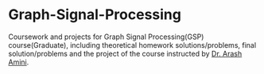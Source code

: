 # Graph-Signal-Processing
Coursework and projects for Graph Signal Processing(GSP) course(Graduate), including theoretical homework solutions/problems, final solution/problems and the project of the course instructed by [Dr. Arash Amini](https://scholar.google.com/citations?user=3ekS0ucAAAAJ&hl=en).
